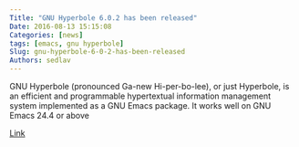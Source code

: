 ```yaml
---
Title: "GNU Hyperbole 6.0.2 has been released"
Date: 2016-08-13 15:15:08
Categories: [news]
tags: [emacs, gnu hyperbole]
Slug: gnu-hyperbole-6-0-2-has-been-released
Authors: sedlav
---
```


GNU Hyperbole (pronounced Ga-new Hi-per-bo-lee), or just Hyperbole, is an efficient and programmable hypertextual information management system implemented as a GNU Emacs package. It works well on GNU Emacs 24.4 or above

[Link](http://savannah.gnu.org/forum/forum.php?forum_id=8644)
